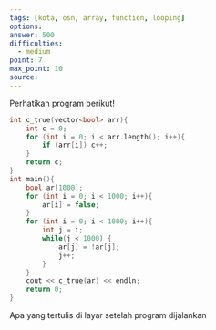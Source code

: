 ```yaml
---
tags: [kota, osn, array, function, looping]
options: 
answer: 500
difficulties:
  - medium
point: 7
max_point: 10
source:
---
```


Perhatikan program berikut!

```cpp
int c_true(vector<bool> arr){
	int c = 0;
	for (int i = 0; i < arr.length(); i++){
		if (arr[i]) c++;
	}
	return c;
}
int main(){
	bool ar[1000];
	for (int i = 0; i < 1000; i++){
		ar[i] = false;
	}
	for (int i = 0; i < 1000; i++){
		int j = i;
		while(j < 1000) {
			ar[j] = !ar[j];
			j++;
		}
	}
	cout << c_true(ar) << endln;
	return 0;
}
```

Apa yang tertulis di layar setelah program dijalankan
